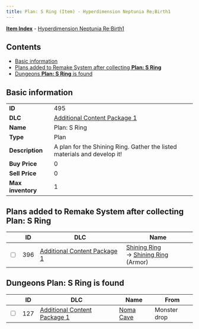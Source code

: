 ```yaml
---
title: Plan: S Ring (Item) - Hyperdimension Neptunia Re;Birth1
---
```


[**Item Index**](/neptunia/rb1/item/index.html) - [Hyperdimension Neptunia Re;Birth1](/neptunia/rb1)

## Contents

- [Basic information](#basic-information)
- [Plans added to Remake System after collecting **Plan: S Ring**](#plans-added-to-remake-system-after-collecting-plan-s-ring)
- [Dungeons **Plan: S Ring** is found](#dungeons-plan-s-ring-is-found)
## Basic information

|   |   |
| -- | -- |
| **ID** | 495 |
| **DLC** | [Additional Content Package 1](/neptunia/rb1/dlc/10-pack1.html) |
| **Name** | Plan: S Ring |
| **Type** | Plan |
| **Description** | A plan for the Shining Ring. Gather the listed materials and develop it! |
| **Buy Price** | 0 |
| **Sell Price** | 0 |
| **Max inventory** | 1 |


## Plans added to Remake System after collecting **Plan: S Ring**

|    | ID | DLC | Name |
| -- | -- | --- | ---- |
| <input type="checkbox" id="rb1-remake-10-396" class="trackbox" /> | 396 | [Additional Content Package 1](/neptunia/rb1/dlc/10-pack1.html) | [Shining Ring](/neptunia/rb1/remake/10-396-shining-ring.html)<br /> → [Shining Ring](/neptunia/rb1/item/10-2560-shining-ring.html) (Armor) |


## Dungeons **Plan: S Ring** is found

|    | ID | DLC | Name | From |
| -- | -- | --- | ---- | ---- |
| <input type="checkbox" id="rb1-dungeon-10-127" class="trackbox" /> | 127 | [Additional Content Package 1](/neptunia/rb1/dlc/10-pack1.html) | [Noma Cave](/neptunia/rb1/dungeon/10-127-noma-cave.html) | Monster drop |
